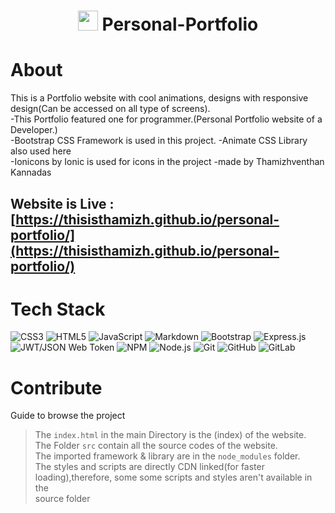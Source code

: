 <div align="center"><h1> <img src=https://thisisthamizh.github.io/personal-portfolio/src/images/logo.png width="32px"/> Personal-Portfolio </h1> </div>

# About

This is a Portfolio website with cool animations, designs with responsive design(Can be accessed on all type of screens). <br>
-This Portfolio featured one for programmer.(Personal Portfolio website of a Developer.) <br>
-Bootstrap CSS Framework is used in this project. -Animate CSS Library also used here <br>
-Ionicons by Ionic is used for icons in the project -made by Thamizhventhan Kannadas <br>

## Website is Live : [https://thisisthamizh.github.io/personal-portfolio/](https://thisisthamizh.github.io/personal-portfolio/)

# Tech Stack

![CSS3](https://img.shields.io/badge/css3-%231572B6.svg?logo=css3&logoColor=white&style=for-the-badge)
![HTML5](https://img.shields.io/badge/html5-%23E34F26.svg?logo=html5&logoColor=white&style=for-the-badge)
![JavaScript](https://img.shields.io/badge/javascript-%23323330.svg?logo=javascript&logoColor=%23F7DF1E&style=for-the-badge)
![Markdown](https://img.shields.io/badge/markdown-%23000000.svg?logo=markdown&logoColor=white&style=for-the-badge)
![Bootstrap](https://img.shields.io/badge/bootstrap-%23563D7C.svg?logo=bootstrap&logoColor=white&style=for-the-badge)
![Express.js](https://img.shields.io/badge/express.js-%23404d59.svg?logo=express&logoColor=%2361DAFB&style=for-the-badge)
![JWT/JSON Web Token](https://img.shields.io/badge/JWT-black?logo=JSON%20web%20tokens&style=for-the-badge)
![NPM ](https://img.shields.io/badge/NPM-%23000000.svg?logo=npm&logoColor=white&style=for-the-badge)
![Node.js ](https://img.shields.io/badge/node.js-6DA55F?logo=node.js&logoColor=white&style=for-the-badge)
![Git](https://img.shields.io/badge/git-%23F05033.svg?logo=git&logoColor=white&style=for-the-badge)
![GitHub](https://img.shields.io/badge/github-%23121011.svg?logo=github&logoColor=white&style=for-the-badge)
![GitLab](https://img.shields.io/badge/gitlab-%23181717.svg?logo=gitlab&logoColor=white&style=for-the-badge)

# Contribute

Guide to browse the project <br>
>The `index.html` in the main Directory is the (index) of the website. <br>
>The Folder `src` contain all the source codes of the website. <br>
>The imported framework & library are in the `node_modules` folder. <br>
>The styles and scripts are directly CDN linked(for faster loading),therefore, some some scripts and styles aren't available in the <br>
source folder
